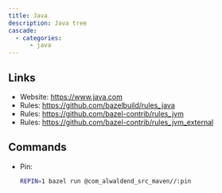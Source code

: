 ```yaml
---
title: Java
description: Java tree
cascade:
  - categories:
      - java
---
```


## Links

- Website: https://www.java.com
- Rules: https://github.com/bazelbuild/rules_java
- Rules: https://github.com/bazel-contrib/rules_jvm
- Rules: https://github.com/bazel-contrib/rules_jvm_external

## Commands

- Pin:
  ```sh
  REPIN=1 bazel run @com_alwaldend_src_maven//:pin
  ```

